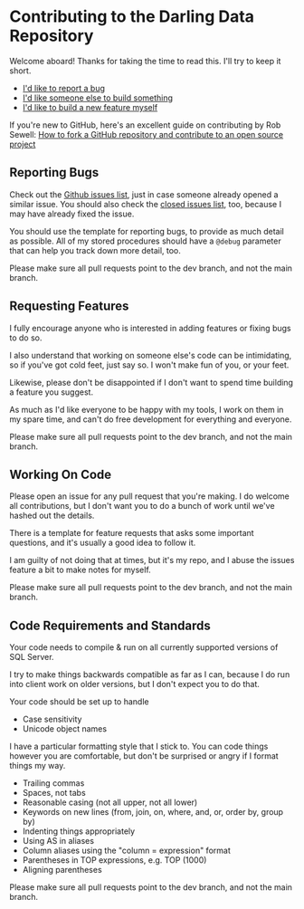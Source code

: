 # Contributing to the Darling Data Repository

Welcome aboard! Thanks for taking the time to read this. I'll try to keep it short.

* [I'd like to report a bug](#how-to-report-bugs)
* [I'd like someone else to build something](#how-to-request-features)
* [I'd like to build a new feature myself](#how-to-build-features-yourself)

If you're new to GitHub, here's an excellent guide on contributing by Rob Sewell: [How to fork a GitHub repository and contribute to an open source project](https://blog.robsewell.com/blog/how-to-fork-a-github-repository-and-contribute-to-an-open-source-project/)

## Reporting Bugs

Check out the [Github issues list], just in case someone already opened a similar issue. You should also check the [closed issues list], too, because I may have already fixed the issue.

You should use the template for reporting bugs, to provide as much detail as possible. All of my stored procedures should have a `@debug` parameter that can help you track down more detail, too.

Please make sure all pull requests point to the dev branch, and not the main branch.

## Requesting Features

I fully encourage anyone who is interested in adding features or fixing bugs to do so. 

I also understand that working on someone else's code can be intimidating, so if you've got cold feet, just say so. I won't make fun of you, or your feet.

Likewise, please don't be disappointed if I don't want to spend time building a feature you suggest. 

As much as I'd like everyone to be happy with my tools, I work on them in my spare time, and can't do free development for everything and everyone.

Please make sure all pull requests point to the dev branch, and not the main branch.

## Working On Code

Please open an issue for any pull request that you're making. I do welcome all contributions, but I don't want you to do a bunch of work until we've hashed out the details.

There is a template for feature requests that asks some important questions, and it's usually a good idea to follow it.

I am guilty of not doing that at times, but it's my repo, and I abuse the issues feature a bit to make notes for myself.

Please make sure all pull requests point to the dev branch, and not the main branch.

## Code Requirements and Standards

Your code needs to compile & run on all currently supported versions of SQL Server. 

I try to make things backwards compatible as far as I can, because I do run into client work on older versions, but I don't expect you to do that.

Your code should be set up to handle
* Case sensitivity
* Unicode object names

I have a particular formatting style that I stick to. You can code things however you are comfortable, but don't be surprised or angry if I format things my way.
* Trailing commas
* Spaces, not tabs
* Reasonable casing (not all upper, not all lower)
* Keywords on new lines (from, join, on, where, and, or, order by, group by)
* Indenting things appropriately
* Using AS in aliases
* Column aliases using the "column = expression" format
* Parentheses in TOP expressions, e.g. TOP (1000)
* Aligning parentheses 

Please make sure all pull requests point to the dev branch, and not the main branch.

[Github issues list]:https://github.com/erikdarlingdata/DarlingData/issues
[closed issues list]: https://github.com/erikdarlingdata/DarlingData/issues?q=is%3Aissue+is%3Aclosed
